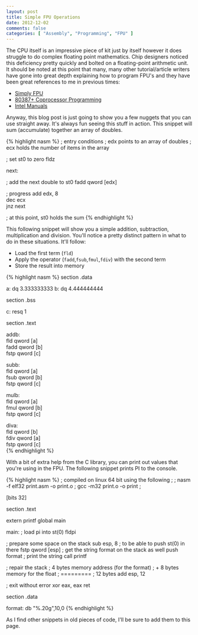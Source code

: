 ```yaml
---
layout: post
title: Simple FPU Operations
date: 2012-12-02
comments: false
categories: [ "Assembly", "Programming", "FPU" ]
---
```


The CPU itself is an impressive piece of kit just by itself however it does struggle to do complex floating point mathematics. Chip designers noticed this deficiency pretty quickly and bolted on a floating-point arithmetic unit. It should be noted at this point that many, many other tutorial/article writers have gone into great depth explaining how to program FPU's and they have been great references to me in previous times:

* [Simply FPU](http://www.website.masmforum.com/tutorials/fptute/)
* [80387+ Coprocessor Programming](http://qlibdos32.sourceforge.net/tutor/tutor-fpu.php)
* [Intel Manuals](http://www.intel.com/content/www/us/en/processors/architectures-software-developer-manuals.html)

Anyway, this blog post is just going to show you a few nuggets that you can use straight away. It's always fun seeing this stuff in action. This snippet will sum (accumulate) together an array of doubles.

{% highlight nasm %}
; entry conditions
; edx points to an array of doubles
; ecx holds the number of items in the array

; set st0 to zero
fldz                            

next:

; add the next double to st0
fadd    qword [edx]             

; progress
add     edx, 8                  
dec     ecx                     
jnz     next                    

; at this point, st0 holds the sum
{% endhighlight %}

This following snippet will show you a simple addition, subtraction, multiplication and division. You'll notice a pretty distinct pattern in what to do in these situations. It'll follow:

* Load the first term (`fld`)
* Apply the operator (`fadd`,`fsub`,`fmul`,`fdiv`) with the second term
* Store the result into memory

{% highlight nasm %}
section .data

a:	dq	3.333333333	
b:	dq	4.444444444	
	
section .bss 		

c:	resq	1		

section .text

addb:				
	fld	qword [a] 	
	fadd	qword [b]	
	fstp	qword [c]	
	
subb:				
	fld	qword [a] 	
	fsub	qword [b]	
	fstp	qword [c]	
	
mulb:				
	fld	qword [a]	
	fmul	qword [b]	
	fstp	qword [c]	
	
diva:				
	fld	qword [b] 	
	fdiv	qword [a]	
	fstp	qword [c]	
{% endhighlight %}

With a bit of extra help from the C library, you can print out values that you're using in the FPU. The following snippet prints PI to the console.

{% highlight nasm %}
; compiled on linux 64 bit using the following
;
; nasm -f elf32 print.asm -o print.o
; gcc -m32 print.o -o print
;

[bits 32]

section .text

extern printf
global main

main:
   ; load pi into st(0)
   fldpi

   ; prepare some space on the stack
   sub   esp, 8
   ; to be able to push st(0) in there
   fstp  qword [esp]
   ; get the string format on the stack as well
   push  format
   ; print the string
   call  printf

   ; repair the stack
   ;   4 bytes memory address (for the format)
   ; + 8 bytes memory for the float
   ; =========
   ;  12 bytes
   add   esp, 12

   ; exit without error
   xor   eax, eax
   ret

section .data

format: db "%.20g",10,0
{% endhighlight %}

As I find other snippets in old pieces of code, I'll be sure to add them to this page.